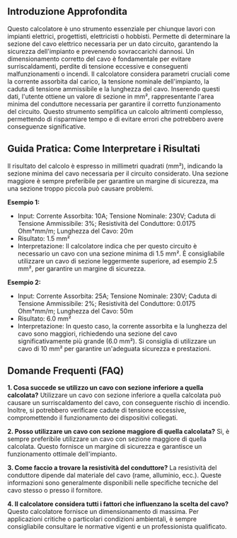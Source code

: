 ## Introduzione Approfondita
Questo calcolatore è uno strumento essenziale per chiunque lavori con impianti elettrici, progettisti, elettricisti o hobbisti.  Permette di determinare la sezione del cavo elettrico necessaria per un dato circuito, garantendo la sicurezza dell'impianto e prevenendo sovraccarichi dannosi.  Un dimensionamento corretto del cavo è fondamentale per evitare surriscaldamenti, perdite di tensione eccessive e conseguenti malfunzionamenti o incendi.  Il calcolatore considera parametri cruciali come la corrente assorbita dal carico, la tensione nominale dell'impianto, la caduta di tensione ammissibile e la lunghezza del cavo.  Inserendo questi dati, l'utente ottiene un valore di sezione in mm², rappresentante l'area minima del conduttore necessaria per garantire il corretto funzionamento del circuito.  Questo strumento semplifica un calcolo altrimenti complesso, permettendo di risparmiare tempo e di evitare errori che potrebbero avere conseguenze significative.

## Guida Pratica: Come Interpretare i Risultati
Il risultato del calcolo è espresso in millimetri quadrati (mm²), indicando la sezione minima del cavo necessaria per il circuito considerato.  Una sezione maggiore è sempre preferibile per garantire un margine di sicurezza, ma una sezione troppo piccola può causare problemi.

**Esempio 1:**
- Input: Corrente Assorbita: 10A; Tensione Nominale: 230V; Caduta di Tensione Ammissibile: 3%; Resistività del Conduttore: 0.0175 Ohm*mm/m; Lunghezza del Cavo: 20m
- Risultato: 1.5 mm²
- Interpretazione: Il calcolatore indica che per questo circuito è necessario un cavo con una sezione minima di 1.5 mm².  È consigliabile utilizzare un cavo di sezione leggermente superiore, ad esempio 2.5 mm², per garantire un margine di sicurezza.

**Esempio 2:**
- Input: Corrente Assorbita: 25A; Tensione Nominale: 230V; Caduta di Tensione Ammissibile: 2%; Resistività del Conduttore: 0.0175 Ohm*mm/m; Lunghezza del Cavo: 50m
- Risultato: 6.0 mm²
- Interpretazione: In questo caso, la corrente assorbita e la lunghezza del cavo sono maggiori, richiedendo una sezione del cavo significativamente più grande (6.0 mm²).  Si consiglia di utilizzare un cavo di 10 mm² per garantire un'adeguata sicurezza e prestazioni.

## Domande Frequenti (FAQ)

**1. Cosa succede se utilizzo un cavo con sezione inferiore a quella calcolata?**
Utilizzare un cavo con sezione inferiore a quella calcolata può causare un surriscaldamento del cavo, con conseguente rischio di incendio.  Inoltre, si potrebbero verificare cadute di tensione eccessive, compromettendo il funzionamento dei dispositivi collegati.

**2. Posso utilizzare un cavo con sezione maggiore di quella calcolata?**
Sì, è sempre preferibile utilizzare un cavo con sezione maggiore di quella calcolata.  Questo fornisce un margine di sicurezza e garantisce un funzionamento ottimale dell'impianto.

**3. Come faccio a trovare la resistività del conduttore?**
La resistività del conduttore dipende dal materiale del cavo (rame, alluminio, ecc.).  Queste informazioni sono generalmente disponibili nelle specifiche tecniche del cavo stesso o presso il fornitore.

**4. Il calcolatore considera tutti i fattori che influenzano la scelta del cavo?**
Questo calcolatore fornisce un dimensionamento di massima.  Per applicazioni critiche o particolari condizioni ambientali, è sempre consigliabile consultare le normative vigenti e un professionista qualificato.